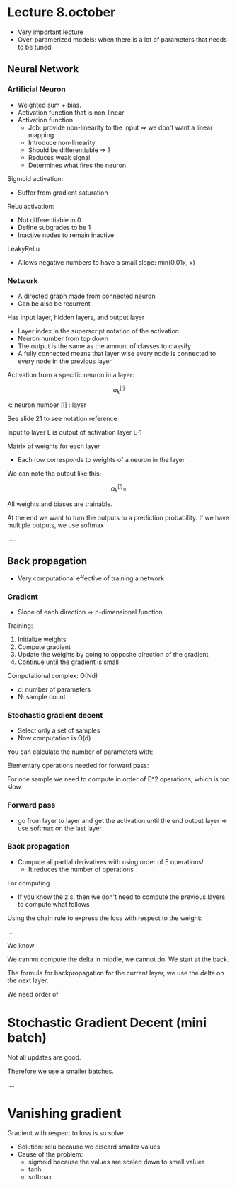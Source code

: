 # Lecture 8.october 

- Very important lecture 
- Over-paramerized models: when there is a lot of parameters that needs to be tuned


## Neural Network 

### Artificial Neuron

- Weighted sum + bias. 
- Activation function that is non-linear 
- Activation function
  - Job: provide non-linearity to the input => we don't want a linear mapping 
  - Introduce non-linearity 
  - Should be differentiable => ?
  - Reduces weak signal 
  - Determines what fires the neuron 


Sigmoid activation:
- Suffer from gradient saturation

ReLu activation:
- Not differentiable in 0
- Define subgrades to be 1
- Inactive nodes to remain inactive 

LeakyReLu
- Allows negative numbers to have a small slope: min(0.01x, x)


### Network 

- A directed graph made from connected neuron 
- Can be also be recurrent 

Has input layer, hidden layers, and output layer 
- Layer index in the superscript notation of the activation 
- Neuron number from top down 
- The output is the same as the amount of classes to classify 
- A fully connected means that layer wise every node is connected to every node in the previous layer


Activation from a specific neuron in a layer: 

```math
a_k^{[l]}
```
k: neuron number
[l] : layer 


See slide 21 to see notation reference 

Input to layer L is output of activation layer L-1 

Matrix of weights for each layer 
- Each row corresponds to weights of a neuron in the layer


We can note the output like this:

```math
a_k^{[l]} = 
```

All weights and biases are trainable. 

At the end we want to turn the outputs to a prediction probability.
If we have multiple outputs, we use softmax 

.....

## Back propagation 

- Very computational effective of training a network 

### Gradient 

- Slope of each direction => n-dimensional function 

Training: 
1. Initialize weights
2. Compute gradient 
3. Update the weights by going to opposite direction of the gradient 
4. Continue until the gradient is small 

Computational complex: O(Nd) 
- d: number of parameters 
- N: sample count 

### Stochastic gradient decent
- Select only a set of samples
- Now computation is O(d)



You can calculate the number of parameters with:

Elementary operations needed for forward pass:


For one sample we need to compute in order of E^2 operations, which is too slow. 


### Forward pass
- go from layer to layer and get the activation until the end output layer => use softmax on the last layer



### Back propagation 

- Compute all partial derivatives with using order of E operations!
  - It reduces the number of operations 


For computing 
- If you know the z's, then we don't need to compute the previous layers to compute what follows

Using the chain rule to express the loss with respect to the weight: 

...

We know 


We cannot compute the delta in middle, we cannot do.
We start at the back. 

The formula for backpropagation for the current layer, we use the delta on the next layer.

We need order of 


# Stochastic Gradient Decent (mini batch)

Not all updates are good. 

Therefore we use a smaller batches.

....



# Vanishing gradient  

Gradient with respect to loss is so solve 
- Solution: relu because we discard smaller values
- Cause of the problem: 
  - sigmoid because the values are scaled down to small values 
  - tanh 
  - softmax